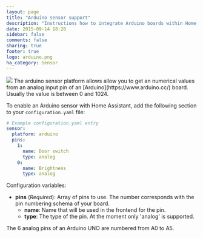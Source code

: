 ```yaml
---
layout: page
title: "Arduino sensor support"
description: "Instructions how to integrate Arduino boards within Home Assistant."
date: 2015-09-14 18:28
sidebar: false
comments: false
sharing: true
footer: true
logo: arduino.png
ha_category: Sensor
---
```


<img src='/images/supported_brands/arduino.png' class='brand pull-right' />
The arduino sensor platform allows allow you to get an numerical values from an analog input pin of an [Arduino](https://www.arduino.cc/) board. Usually the value is between 0 and 1024. 

To enable an Arduino sensor with Home Assistant, add the following section to your `configuration.yaml` file:

```yaml
# Example configuration.yaml entry
sensor:
  platform: arduino
  pins:
    1:
      name: Door switch
      type: analog
    0:
      name: Brightness
      type: analog
```

Configuration variables:

- **pins** (*Required*): Array of pins to use. The number corresponds with the pin numbering schema of your board.
  - **name**: Name that will be used in the frontend for the pin.
  - **type**: The type of the pin. At the moment only 'analog' is supported.

The 6 analog pins of an Arduino UNO are numbered from A0 to A5.

